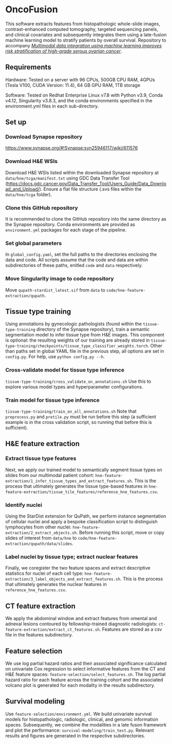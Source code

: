 # OncoFusion
This software extracts features from histopathologic whole-slide images, contrast-enhanced computed tomography, targeted sequencing panels, and clinical covariates and subsequently integrates them using a late-fusion machine learning model to stratify patients by overall survival. Repository to accompany [<em>Multimodal data integration using machine learning improves risk stratification of high-grade serous ovarian cancer</em>](https://www.nature.com/articles/s43018-022-00388-9).

## Requirements

Hardware: Tested on a server with 96 CPUs, 500GB CPU RAM, 4GPUs (Tesla V100, CUDA Version: 11.4), 64 GB GPU RAM, 1TB storage

Software: Tested on Redhat Enterprise Linux v7.8 with Python v3.9, Conda v4.12, Singularity v3.8.3, and the conda environments specified in the environment.yml files in each sub-directory. 

## Set up

### Download Synapse repository
https://www.synapse.org/#!Synapse:syn25946117/wiki/611576

### Download H&E WSIs
Download H&E WSIs listed within the downloaded Synapse repository at `data/hne/tcga/manifest.txt` using GDC Data Transfer Tool (https://docs.gdc.cancer.gov/Data_Transfer_Tool/Users_Guide/Data_Download_and_Upload/). Ensure a flat file structure (.svs files within the `data/hne/tcga` folder).

### Clone this GitHub repository
It is recommended to clone the GitHub repository into the same directory as the Synapse repository. Conda environments are provided as `environment.yml` packages for each stage of the pipeline.

### Set global parameters
In `global_config.yaml`, set the full paths to the directories enclosing the data and code. All scripts assume that the code and data are within subdirectories of these paths, enitled `code` and `data` respectively.

### Move Singularity image to code repository
Move `qupath-stardist_latest.sif` from `data` to `code/hne-feature-extraction/qupath`.

## Tissue type training
Using annotations by gynecologic pathologists (found within the `tissue-type-training` directory of the Synapse repository), train a semantic segmentation model to infer tissue type from H&E images. This component is optional: the resulting weights of our training are already stored in `tissue-type-training/checkpoints/tissue_type_classifier_weights.torch`. Other than paths set in global YAML file in the previous step, all options are set in `config.py`. For help, use `python config.py --h`.

### Cross-validate model for tissue type inference
 `tissue-type-training/cross_validate_on_annotations.sh`
Use this to explore various model types and hyperparameter configurations.

### Train model for tissue type inference
`tissue-type-training/train_on_all_annotations.sh` Note that `preprocess.py` and `pretile.py` must be run before this step (a sufficient example is in the cross validation script, so running that before this is sufficient).
 
## H&E feature extraction

### Extract tissue type features
Next, we apply our trained model to semantically segment tissue types on slides from our multimodal patient cohort: `hne-feature-extraction/1_infer_tissue_types_and_extract_features.sh`. This is the process that ultimately generates the tissue type-based features in `hne-feature-extraction/tissue_tile_features/reference_hne_features.csv`.

### Identify nuclei
Using the StarDist extension for QuPath, we perform instance segmentation of cellular nuclei and apply a bespoke classification script to distinguish lymphocytes from other nuclei: `hne-feature-extraction/2_extract_objects.sh`. Before running this script, move or copy slides of interest from `data/hne` to `code/hne-feature-extraction/qupath/data/slides`.

### Label nuclei by tissue type; extract nuclear features
Finally, we coregister the two feature spaces and extract descriptive statistics for nuclei of each cell type: `hne-feature-extraction/3_label_objects_and_extract_features.sh`. This is the process that ultimately generates the nuclear features in `reference_hne_features.csv`.


## CT feature extraction
We apply the abdominal window and extract features from omental and adnexal lesions contoured by fellowship-trained diagnostic radiologists: `ct-feature-extraction/extract_ct_features.sh`. Features are stored as a csv file in the features subdirectory.


## Feature selection 
We use log partial hazard ratios and their associated significance calculated on univariate Cox regression to select informative features from the CT and H&E feature spaces: `feature-selection/select_features.sh`. The log partial hazard ratio for each feature across the training cohort and the associated volcano plot is generated for each modality in the results subdirectory.


## Survival modeling
Use `feature-selection/environment.yml`.
We build univariate survival models for histopathologic, radiologic, clinical, and genomic information spaces. Subsequently, we combine the modalities in a late fuson framework and plot the performance: `survival-modeling/train_test.py`. Relevant results and figures are generated in the respective subdirectories.
